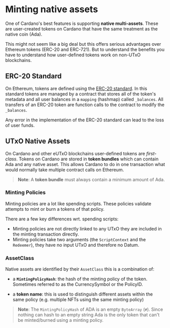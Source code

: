 # Minting native assets

One of Cardano's best features is supporting **native multi-assets**. These are user-created tokens on Cardano that  have the same treatment as the native coin (Ada).

This might not seem like a big deal but this offers serious advantages over Ethereum tokens (ERC-20 and ERC-721). But to understand the benefits you have to understand how user-defined tokens work on non-UTxO blockchains.

## ERC-20 Standard

On Ethereum, tokens are defined using the [ERC-20 standard](https://ethereum.org/en/developers/docs/standards/tokens/erc-20/). In this standard tokens are managed by a contract that stores all of the token's metadata and all user balances in a `mapping` (hashmap) called `_balances`. All transfers of an ERC-20 token are function calls to the contract to modify the `_balances`.

Any error in the implementation of the ERC-20 standard can lead to the loss of user funds.

## UTxO Native Assets

On Cardano and other eUTxO blockchains user-defined tokens are *first-class*. Tokens on Cardano are stored in **token bundles** which can contain Ada and any native asset. This allows Cardano to do in one transaction what would normally take multiple contract calls on Ethereum.

>**Note**: A **token bundle** must always contain a minimum amount of Ada.

### Minting Policies

Minting policies are a lot like spending scripts. These policies validate attempts to mint or burn a tokens of that policy.

There are a few key differences wrt. spending scripts:

- Minting policies are not directly linked to any UTxO they are included in the minting transaction directly.
- Minting policies take two arguments (the `ScriptContext` and the `Redeemer`), they have no input UTxO and therefore no Datum.

### AssetClass

Native assets are identified by their `AssetClass` this is a combination of:

- a **`MintingPolicyHash`**: the hash of the minting policy of the token. Sometimes referred to as the CurrencySymbol or the PolicyID.

- a **token name**: this is used to distinguish different assets within the same policy (e.g. multiple NFTs using the same minting policy)

> **Note**: The `MintingPolicyHash` of ADA is an empty `ByteArray` (`#`). Since nothing can hash to an empty string Ada is the only token that can't be minted/burned using a minting policy.
